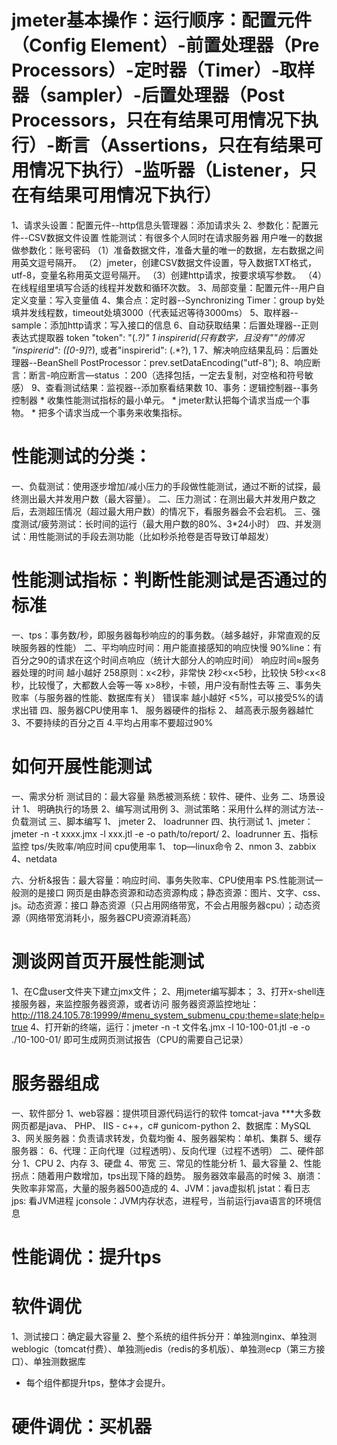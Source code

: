 # jmeter基本操作：运行顺序：配置元件（Config Element）-前置处理器（Pre Processors）-定时器（Timer）-取样器（sampler）-后置处理器（Post Processors，只在有结果可用情况下执行）-断言（Assertions，只在有结果可用情况下执行）-监听器（Listener，只在有结果可用情况下执行）

1、请求头设置：配置元件--http信息头管理器：添加请求头
2、参数化：配置元件--CSV数据文件设置
      性能测试：有很多个人同时在请求服务器
      用户唯一的数据做参数化：账号密码
    （1）准备数据文件，准备大量的唯一的数据，左右数据之间用英文逗号隔开。
    （2）jmeter，创建CSV数据文件设置，导入数据TXT格式，utf-8，变量名称用英文逗号隔开。
    （3）创建http请求，按要求填写参数。
    （4）在线程组里填写合适的线程并发数和循环次数。
3、局部变量：配置元件--用户自定义变量：写入变量值
4、集合点：定时器--Synchronizing Timer：group by处填并发线程数，timeout处填3000（代表延迟等待3000ms）
5、取样器--sample：添加http请求：写入接口的信息
6、自动获取结果：后置处理器--正则表达式提取器
     token
     "token": "(.*?)"
     $1$
     inspirerid(只有数字，且没有""的情况
     "inspirerid": ([0-9]*?),
     或者"inspirerid": (.*?),
     $1$
7、解决响应结果乱码：后置处理器--BeanShell PostProcessor：prev.setDataEncoding("utf-8");
8、响应断言：断言-响应断言—status ：200（选择包括，一定去复制，对空格和符号敏感）
9、查看测试结果：监视器--添加察看结果数
10、事务：逻辑控制器--事务控制器
     * 收集性能测试指标的最小单元。
     * jmeter默认把每个请求当成一个事物。
     * 把多个请求当成一个事务来收集指标。

# 性能测试的分类：
一、负载测试：使用逐步增加/减小压力的手段做性能测试，通过不断的试探，最终测出最大并发用户数（最大容量）。
二、压力测试：在测出最大并发用户数之后，去测超压情况（超过最大用户数）的情况下，看服务器会不会宕机。
三、强度测试/疲劳测试：长时间的运行（最大用户数的80%、3*24小时）
四、并发测试：用性能测试的手段去测功能（比如秒杀抢卷是否导致订单超发）

# 性能测试指标：判断性能测试是否通过的标准
一、tps：事务数/秒，即服务器每秒响应的的事务数。（越多越好，非常直观的反映服务器的性能）
二、平均响应时间：用户能直接感知的响应快慢
       90%line：有百分之90的请求在这个时间点响应（统计大部分人的响应时间）
       响应时间≈服务器处理的时间
       越小越好
       258原则：x<2秒，非常快
                      2秒<x<5秒，比较快
                      5秒<x<8秒，比较慢了，大都数人会等一等
                      x>8秒，卡顿，用户没有耐性去等
三、事务失败率（与服务器的性能、数据库有关）
      错误率
      越小越好
      <5%，可以接受5%的请求出错
四、服务器CPU使用率
1、 服务器硬件的指标
2、 越高表示服务器越忙
3、不要持续的百分之百
4.平均占用率不要超过90%

# 如何开展性能测试
一、需求分析
测试目的：最大容量
熟悉被测系统：软件、硬件、业务
二、场景设计
1、 明确执行的场景
2、编写测试用例
3、测试策略：采用什么样的测试方法--负载测试
三、脚本编写
1、 jmeter
2、 loadrunner
四、执行测试
1、jmeter：jmeter -n -t xxxx.jmx -l xxx.jtl -e -o path/to/report/
2、loadrunner
五、指标监控
      tps/失败率/响应时间
      cpu使用率
      1、 top—linux命令    2、nmon   3、zabbix   4、netdata

六、分析&报告：最大容量：响应时间、事务失败率、CPU使用率
PS.性能测试一般测的是接口
网页是由静态资源和动态资源构成；静态资源：图片、文字、css、js。动态资源：接口
静态资源（只占用网络带宽，不会占用服务器cpu）；动态资源（网络带宽消耗小，服务器CPU资源消耗高）

# 测谈网首页开展性能测试
1、在C盘user文件夹下建立jmx文件；
2、用jmeter编写脚本；
3、打开x-shell连接服务器，来监控服务器资源，或者访问
服务器资源监控地址：http://118.24.105.78:19999/#menu_system_submenu_cpu;theme=slate;help=true
4、打开新的终端，运行：jmeter -n -t 文件名.jmx -l 10-100-01.jtl -e -o ./10-100-01/ 即可生成网页测试报告（CPU的需要自己记录）

# 服务器组成
一、软件部分
1、web容器：提供项目源代码运行的软件
                     tomcat-java       ***大多数网页都是java、
                     PHP、
                     IIS  - c++，c#
                     gunicom-python
2、数据库：MySQL
3、网关服务器：负责请求转发，负载均衡
4、服务器架构：单机、集群
5、缓存服务器：
6、代理：正向代理（过程透明）、反向代理（过程不透明）
二、硬件部分
1、CPU
2、内存
3、硬盘
4、带宽
三、常见的性能分析
1、最大容量
2、性能拐点：随着用户数增加，tps出现下降的趋势。
                     服务器效率最高的时候
3、崩溃：失败率非常高，大量的服务器500造成的
4、JVM：java虚拟机
               jstat：看日志
               jps:  看JVM进程
               jconsole：JVM内存状态，进程号，当前运行java语言的环境信息
# 性能调优：提升tps
# 软件调优
1、测试接口：确定最大容量
2、整个系统的组件拆分开：单独测nginx、单独测weblogic（tomcat付费）、单独测jedis（redis的多机版）、单独测ecp（第三方接口）、单独测数据库
* 每个组件都提升tps，整体才会提升。
# 硬件调优：买机器